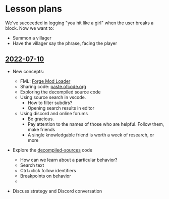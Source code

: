 # Lesson plans

We've succeeded in logging "you hit like a girl" when the user breaks a block.  Now we want to:

 - Summon a villager
 - Have the villager say the phrase, facing the player

## [2022-07-10](https://github.com/Stabledog/mcjty.TutorialV3/pull/2/files)

- New concepts:
    - FML: [Forge Mod Loader](https://minecraftuniverse.fandom.com/wiki/Forge_Mod_Loader)
    - Sharing code: [paste.ofcode.org](https://paste.ofcode.org/)
    - Exploring the decompiled source code
    - Using source search in vscode.
        - How to filter subdirs?
        - Opening search results in editor
    - Using discord and online forums
        - Be gracious.
        - Pay attention to the names of those who are helpful.  Follow them, make friends
        - A single knowledgable friend is worth a week of research, or more

- Explore the [decompiled-sources](decompiled-sources) code
   - How can we learn about a particular behavior?
   - Search text
   - Ctrl+click follow identifiers
   - Breakpoints on behavior
   -
- Discuss strategy and Discord conversation
